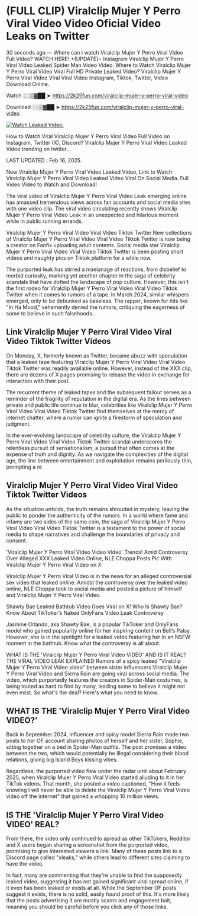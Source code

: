 # (FULL CLIP) Viralclip Mujer Y Perro Viral Video Video Oficial Video Leaks on Twitter

30 seconds ago — Where can i watch Viralclip Mujer Y Perro Viral Video Full Video? WATCH HERE! +(UPDATE)~ Instagram Viralclip Mujer Y Perro Viral Video Leaked Spider Man Video Video. Where to Watch Viralclip Mujer Y Perro Viral Video Viral Full HD Private Leaked Video? Viralclip Mujer Y Perro Viral Video Viral Viral Video Instagram, Tiktok, Twitter, Video Download Online.

Watch ░░▒▓██ ➤ https://2k25fun.com/viralclip-mujer-y-perro-viral-video

Download ░░▒▓██ ➤ https://2k25fun.com/viralclip-mujer-y-perro-viral-video

[![Watch Leaked Video.](https://miro.medium.com/v2/resize:fit:828/format:webp/1*cilzJN44JGOrTw9NJCrNHA.gif "Watch Leaked Video")](https://2k25fun.com/viralclip-mujer-y-perro-viral-video)

How to Watch Viral Viralclip Mujer Y Perro Viral Video Full Video on Instagram, Twitter (X), Discord? Viralclip Mujer Y Perro Viral Video Leaked Video trending on twitter...

LAST UPDATED : Feb 16, 2025.

New Viralclip Mujer Y Perro Viral Video Leaked Video, Link to Watch Viralclip Mujer Y Perro Viral Video Leaked Video Viral On Social Media. Full Video Video to Watch and Download!

The viral video of Viralclip Mujer Y Perro Viral Video Leak emerging online has amassed tremendous views across fan accounts and social media sites with one video clip. The viral video circulating recently shows Viralclip Mujer Y Perro Viral Video Leak in an unexpected and hilarious moment while in public running errands.

Viralclip Mujer Y Perro Viral Video Viral Video Tiktok Twitter New collections of Viralclip Mujer Y Perro Viral Video Viral Video Tiktok Twitter is now being a creator on Fanfix uploading adult contents. Social media star Viralclip Mujer Y Perro Viral Video Viral Video Tiktok Twitter is been posting short videos and naughty pics on Tiktok platform for a while now.

The purported leak has stirred a maelanage of reactions, from disbelief to morbid curiosity, marking yet another chapter in the saga of celebrity scandals that have dotted the landscape of pop culture. However, this isn't the first rodeo for Viralclip Mujer Y Perro Viral Video Viral Video Tiktok Twitter when it comes to rumors of a tape. In March 2024, similar whispers emerged, only to be debunked as baseless. The rapper, known for hits like "In Ha Mood," vehemently denied the rumors, critiquing the eagerness of some to believe in such falsehoods.

## Link Viralclip Mujer Y Perro Viral Video Viral Video Tiktok Twitter Videos

On Monday, X, formerly known as Twitter, became abuzz with speculation that a leaked tape featuring Viralclip Mujer Y Perro Viral Video Viral Video Tiktok Twitter was readily available online. However, instead of the XXX clip, there are dozens of X pages promising to release the video in exchange for interaction with their post.

The recurrent theme of leaked tapes and the subsequent fallout serves as a reminder of the fragility of reputation in the digital era. As the lines between private and public life continue to blur, celebrities like Viralclip Mujer Y Perro Viral Video Viral Video Tiktok Twitter find themselves at the mercy of internet chatter, where a rumor can ignite a firestorm of speculation and judgment.

In the ever-evolving landscape of celebrity culture, the Viralclip Mujer Y Perro Viral Video Viral Video Tiktok Twitter scandal underscores the relentless pursuit of sensationalism, a pursuit that often comes at the expense of truth and dignity. As we navigate the complexities of the digital age, the line between entertainment and exploitation remains perilously thin, prompting a re

##  Viralclip Mujer Y Perro Viral Video Viral Video Tiktok Twitter Videos

As the situation unfolds, the truth remains shrouded in mystery, leaving the public to ponder the authenticity of the rumors. In a world where fame and infamy are two sides of the same coin, the saga of Viralclip Mujer Y Perro Viral Video Viral Video Tiktok Twitter is a testament to the power of social media to shape narratives and challenge the boundaries of privacy and consent.

'Viralclip Mujer Y Perro Viral Video Video Video' Trends! Amid Controversy Over Alleged XXX Leaked Video Online, NLE Choppa Posts Pic With Viralclip Mujer Y Perro Viral Video on X

Viralclip Mujer Y Perro Viral Video is in the news for an alleged controversial sex video that leaked online. Amidst the controversy over the leaked video online, NLE Choppa took to social media and posted a picture of himself and Viralclip Mujer Y Perro Viral Video.

Shawty Bae Leaked Bathtub Video Goes Viral on X! Who Is Shawty Bae? Know About TikToker’s Naked OnlyFans Video Leak Controversy

Jasmine Orlando, aka Shawty Bae, is a popular TikToker and OnlyFans model who gained popularity online for her inspiring content on Bell’s Palsy. However, she is in the spotlight for a leaked video featuring her in an NSFW moment in the bathtub. Know what the controversy is all about.

WHAT IS THE 'Viralclip Mujer Y Perro Viral Video VIDEO' AND IS IT REAL? THE VIRAL VIDEO LEAK EXPLAINED Rumors of a spicy leaked "Viralclip Mujer Y Perro Viral Video video" between sister influencers Viralclip Mujer Y Perro Viral Video and Sierra Rain are going viral across social media. The video, which purportedly features the creators in Spider-Man costumes, is being touted as hard to find by many, leading some to believe it might not even exist. So what's the deal? Here's what you need to know.

## WHAT IS THE 'Viralclip Mujer Y Perro Viral Video VIDEO?'

Back in September 2024, influencer and spicy model Sierra Rain made two posts to her OF account sharing photos of herself and her sister, Sophie, sitting together on a bed in Spider-Man outfits. The post promises a video between the two, which would potentially be illegal considering their blood relations, giving big Island Boys kissing vibes.

Regardless, the purported video flew under the radar until about February 2025, when Viralclip Mujer Y Perro Viral Video started alluding to it in her TikTok videos. That month, she posted a video captioned, "How it feels knowing I will never be able to delete the Viralclip Mujer Y Perro Viral Video video off the internet" that gained a whopping 10 million views.

## IS THE 'Viralclip Mujer Y Perro Viral Video VIDEO' REAL?

From there, the video only continued to spread as other TikTokers, Redditor and X users began sharing a screenshot from the purported video, promising to give interested viewers a link. Many of these posts link to a Discord page called "xleaks," while others lead to different sites claiming to have the video.

In fact, many are commenting that they're unable to find the supposedly leaked video, suggesting it has not gained significant viral spread online, if it even has been leaked or exists at all. While the September OF posts suggest it exists, there is no solid, easily found proof of this. It's more likely that the posts advertising it are mostly scams and engagement bait, meaning you should be careful before you click any of those links.